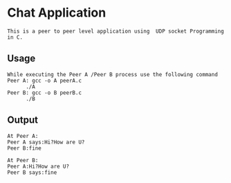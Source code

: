 # Chat Application
```
This is a peer to peer level application using  UDP socket Programming in C. 
```
## Usage

 ```                            
While executing the Peer A /Peer B process use the following command
Peer A: gcc -o A peerA.c
       ./A   
Peer B: gcc -o B peerB.c
       ./B
 ```
  
## Output
                           
```
At Peer A:
Peer A says:Hi?How are U?
Peer B:fine

At Peer B:
Peer A:Hi?How are U?
Peer B says:fine
```
